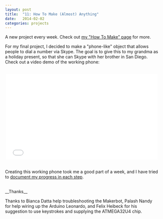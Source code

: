 ```yaml
---
layout: post
title:  "11: How To Make (Almost) Anything"
date:   2014-02-02
categories: projects
---
```


A new project every week. Check out [my "How To Make" page](http://fab.cba.mit.edu/classes/863.14/people/juliana_nazare/index.html) for more. 

For my final project, I decided to make a "phone-like" object that allows people to dial a number via Skype. The goal is to give this to my grandma as a holiday present, so that she can Skype with her brother in San Diego. Check out a video demo of the working phone:

<br>
<center>
<iframe src="//player.vimeo.com/video/114635529" width="500" height="281" frameborder="0" webkitallowfullscreen mozallowfullscreen allowfullscreen></iframe>
</center>
<br>

Creating this working phone took me a good part of a week, and I have tried to [document my progress in each step](http://fab.cba.mit.edu/classes/863.14/people/juliana_nazare/final_project.html).

<br>
__Thanks__

Thanks to Bianca Datta help troubleshooting the Makerbot, Palash Nandy for help wiring up the Arduino Leonardo, and Felix Heibeck for his suggestion to use keystrokes and supplying the ATMEGA32U4 chip.


